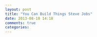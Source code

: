 ```yaml
---
layout: post
title: "You Can Build Things Steve Jobs"
date: 2013-08-10 14:18
comments: true
categories: 
---
```

